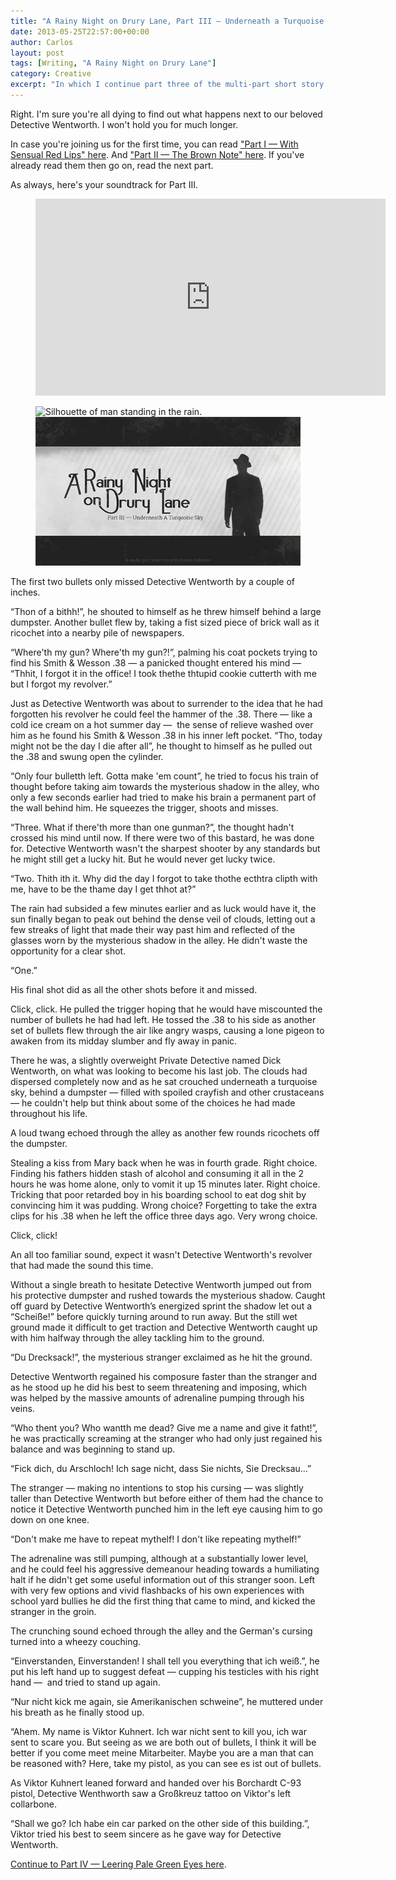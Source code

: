 ```yaml
---
title: "A Rainy Night on Drury Lane, Part III — Underneath a Turquoise Sky"
date: 2013-05-25T22:57:00+00:00
author: Carlos
layout: post
tags: [Writing, "A Rainy Night on Drury Lane"]
category: Creative
excerpt: "In which I continue part three of the multi-part short story about an ineffectual detective with a lisp."
---
```

Right. I'm sure you're all dying to find out what happens next to our beloved Detective Wentworth. I won't hold you for much longer.

In case you're joining us for the first time, you can read ["Part I — With Sensual Red Lips" here](/blog/a-rainy-night-on-drury-lane). And ["Part II — The Brown Note" here](/blog/a-rainy-night-on-drury-lane-part-ii-the-brown-note). If you've already read them then go on, read the next part.

As always, here's your soundtrack for Part III.

<figure class="media-audio">
    <iframe width="560" height="315" src="https://www.youtube.com/embed/49rV6Mze6fM?showinfo=0" frameborder="0" allowfullscreen></iframe>    
</figure>

<figure>
    <img class="js-lazy-load" data-original="/assets/posts/2013/05/part-3-underneath-a-turquoise-sky.jpg" alt="Silhouette of man standing in the rain.">
  <noscript>
    <img src="/assets/posts/2013/05/part-3-underneath-a-turquoise-sky.jpg" alt="Silhouette of man standing in the rain.">
  </noscript>
</figure>

The first two bullets only missed Detective Wentworth by a couple of inches.

“Thon of a bithh!”, he shouted to himself as he threw himself behind a large dumpster. Another bullet flew by, taking a fist sized piece of brick wall as it ricochet into a nearby pile of newspapers.

“Where'th my gun? Where'th my gun?!”, palming his coat pockets trying to find his Smith & Wesson .38 — a panicked thought entered his mind — “Thhit, I forgot it in the office! I took thethe thtupid cookie cutterth with me but I forgot my revolver.”

Just as Detective Wentworth was about to surrender to the idea that he had forgotten his revolver he could feel the hammer of the .38. There — like a cold ice cream on a hot summer day —&nbsp; the sense of relieve washed over him as he found his Smith & Wesson .38 in his inner left pocket. “Tho, today might not be the day I die after all”, he thought to himself as he pulled out the .38 and swung open the cylinder.

“Only four bulletth left. Gotta make 'em count”, he tried to focus his train of thought before taking aim towards the mysterious shadow in the alley, who only a few seconds earlier had tried to make his brain a permanent part of the wall behind him. He squeezes the trigger, shoots and misses.

“Three. What if there'th more than one gunman?”, the thought hadn't crossed his mind until now. If there were two of this bastard, he was done for. Detective Wentworth wasn't the sharpest shooter by any standards but he might still get a lucky hit. But he would never get lucky twice.

“Two. Thith ith it. Why did the day I forgot to take thothe ecthtra clipth with me, have to be the thame day I get thhot at?”

The rain had subsided a few minutes earlier and as luck would have it, the sun finally began to peak out behind the dense veil of clouds, letting out a few streaks of light that made their way past him and reflected of the glasses worn by the mysterious shadow in the alley. He didn't waste the opportunity for a clear shot.

“One.”

His final shot did as all the other shots before it and missed.

Click, click. He pulled the trigger hoping that he would have miscounted the number of bullets he had had left. He tossed the .38 to his side as another set of bullets flew through the air like angry wasps, causing a lone pigeon to awaken from its midday slumber and fly away in panic.

There he was, a slightly overweight Private Detective named Dick Wentworth, on what was looking to become his last job. The clouds had dispersed completely now and as he sat crouched underneath a turquoise sky, behind a dumpster — filled with spoiled crayfish and other crustaceans — he couldn't help but think about some of the choices he had made throughout his life.

A loud twang echoed through the alley as another few rounds ricochets off the dumpster.

Stealing a kiss from Mary back when he was in fourth grade. Right choice. Finding his fathers hidden stash of alcohol and consuming it all in the 2 hours he was home alone, only to vomit it up 15 minutes later. Right choice. Tricking that poor retarded boy in his boarding school to eat dog shit by convincing him it was pudding. Wrong choice? Forgetting to take the extra clips for his .38 when he left the office three days ago. Very wrong choice.

Click, click!

An all too familiar sound, expect it wasn't Detective Wentworth's revolver that had made the sound this time.

Without a single breath to hesitate Detective Wentworth jumped out from his protective dumpster and rushed towards the mysterious shadow. Caught off guard by Detective Wentworth’s energized sprint the shadow let out a “Scheiße!” before quickly turning around to run away. But the still wet ground made it difficult to get traction and Detective Wentworth caught up with him halfway through the alley tackling him to the ground.

“Du Drecksack!”, the mysterious stranger exclaimed as he hit the ground.

Detective Wentworth regained his composure faster than the stranger and as he stood up he did his best to seem threatening and imposing, which was helped by the massive amounts of adrenaline pumping through his veins.

“Who thent you? Who wantth me dead? Give me a name and give it fatht!”, he was practically screaming at the stranger who had only just regained his balance and was beginning to stand up.

“Fick dich, du Arschloch! Ich sage nicht, dass Sie nichts, Sie Drecksau…”

The stranger — making no intentions to stop his cursing — was slightly taller than Detective Wentworth but before either of them had the chance to notice it Detective Wentworth punched him in the left eye causing him to go down on one knee.

“Don't make me have to repeat mythelf! I don't like repeating mythelf!”

The adrenaline was still pumping, although at a substantially lower level, and he could feel his aggressive demeanour heading towards a humiliating halt if he didn't get some useful information out of this stranger soon. Left with very few options and vivid flashbacks of his own experiences with school yard bullies he did the first thing that came to mind, and kicked the stranger in the groin.

The crunching sound echoed through the alley and the German's cursing turned into a wheezy couching.

“Einverstanden, Einverstanden! I shall tell you everything that ich weiß.”, he put his left hand up to suggest defeat — cupping his testicles with his right hand —&nbsp; and tried to stand up again.

“Nur nicht kick me again, sie Amerikanischen schweine”, he muttered under his breath as he finally stood up.

“Ahem. My name is Viktor Kuhnert. Ich war nicht sent to kill you, ich war sent to scare you. But seeing as we are both out of bullets, I think it will be better if you come meet meine Mitarbeiter. Maybe you are a man that can be reasoned with? Here, take my pistol, as you can see es ist out of bullets.

As Viktor Kuhnert leaned forward and handed over his Borchardt C-93 pistol, Detective Wenthworth saw a Großkreuz tattoo on Viktor's left collarbone.

“Shall we go? Ich habe ein car parked on the other side of this building.”, Viktor tried his best to seem sincere as he gave way for Detective Wentworth.

[Continue to Part IV — Leering Pale Green Eyes here](/blog/a-rainy-night-on-drury-lane-part-iv-leering-pale-green-eyes).